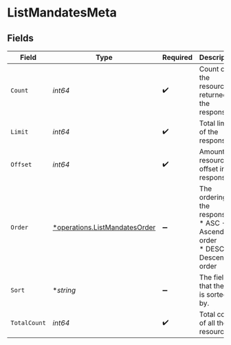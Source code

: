 # ListMandatesMeta


## Fields

| Field                                                                           | Type                                                                            | Required                                                                        | Description                                                                     |
| ------------------------------------------------------------------------------- | ------------------------------------------------------------------------------- | ------------------------------------------------------------------------------- | ------------------------------------------------------------------------------- |
| `Count`                                                                         | *int64*                                                                         | :heavy_check_mark:                                                              | Count of the resources returned in the response.                                |
| `Limit`                                                                         | *int64*                                                                         | :heavy_check_mark:                                                              | Total limit of the response.                                                    |
| `Offset`                                                                        | *int64*                                                                         | :heavy_check_mark:                                                              | Amount of resource to offset in the response.                                   |
| `Order`                                                                         | [*operations.ListMandatesOrder](../../models/operations/listmandatesorder.md)   | :heavy_minus_sign:                                                              | The ordering of the response.<br/>* ASC - Ascending order<br/>* DESC - Descending order |
| `Sort`                                                                          | **string*                                                                       | :heavy_minus_sign:                                                              | The field that the list is sorted by.                                           |
| `TotalCount`                                                                    | *int64*                                                                         | :heavy_check_mark:                                                              | Total count of all the resources.                                               |